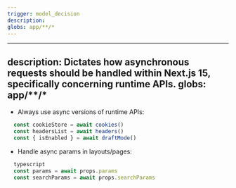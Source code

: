 ```yaml
---
trigger: model_decision
description: 
globs: app/**/*
---
```

---
description: Dictates how asynchronous requests should be handled within Next.js 15, specifically concerning runtime APIs.
globs: app/**/*
---
- Always use async versions of runtime APIs:
```typescript
  const cookieStore = await cookies()
  const headersList = await headers()
  const { isEnabled } = await draftMode()
```
- Handle async params in layouts/pages:
```typescript
  typescript
  const params = await props.params
  const searchParams = await props.searchParams
```